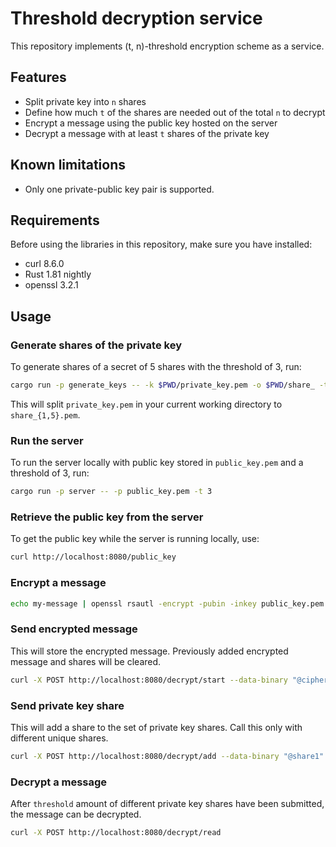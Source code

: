 # Threshold decryption service

This repository implements (t, n)-threshold encryption scheme as a service.

## Features

* Split private key into `n` shares
* Define how much `t` of the shares are needed out of the total `n` to decrypt
* Encrypt a message using the public key hosted on the server
* Decrypt a message with at least `t` shares of the private key

## Known limitations

* Only one private-public key pair is supported.

## Requirements

Before using the libraries in this repository, make sure you have installed:

* curl 8.6.0
* Rust 1.81 nightly
* openssl 3.2.1

## Usage

### Generate shares of the private key

To generate shares of a secret of 5 shares with the threshold of 3, run:

```bash
cargo run -p generate_keys -- -k $PWD/private_key.pem -o $PWD/share_ -t 3 -s 5
```

This will split `private_key.pem` in your current working directory to `share_{1,5}.pem`.

### Run the server

To run the server locally with public key stored in `public_key.pem` and a threshold of 3, run:

```bash
cargo run -p server -- -p public_key.pem -t 3
```

### Retrieve the public key from the server

To get the public key while the server is running locally, use:

```bash
curl http://localhost:8080/public_key
```

### Encrypt a message

```bash
echo my-message | openssl rsautl -encrypt -pubin -inkey public_key.pem > cipher.txt
```

### Send encrypted message

This will store the encrypted message. Previously added encrypted message and shares will be cleared.

```bash
curl -X POST http://localhost:8080/decrypt/start --data-binary "@cipher.txt"
```

### Send private key share

This will add a share to the set of private key shares. Call this only with different unique shares.

```bash
curl -X POST http://localhost:8080/decrypt/add --data-binary "@share1"
```

### Decrypt a message

After `threshold` amount of different private key shares have been submitted, the message can be decrypted.

```bash
curl -X POST http://localhost:8080/decrypt/read
```
